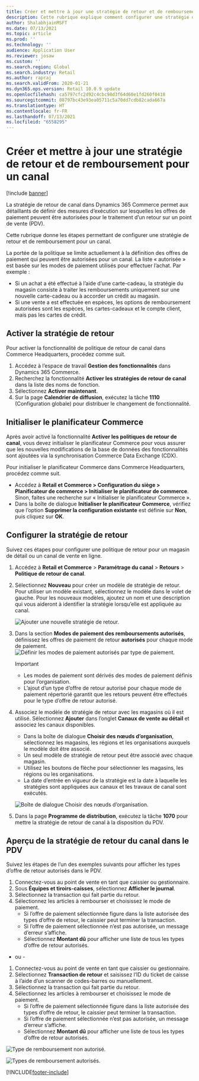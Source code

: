 ```yaml
---
title: Créer et mettre à jour une stratégie de retour et de remboursement pour un canal
description: Cette rubrique explique comment configurer une stratégie de retour et de remboursement pour un canal.
author: ShalabhjainMSFT
ms.date: 07/13/2021
ms.topic: article
ms.prod: ''
ms.technology: ''
audience: Application User
ms.reviewer: josaw
ms.custom: ''
ms.search.region: Global
ms.search.industry: Retail
ms.author: rapraj
ms.search.validFrom: 2020-01-21
ms.dyn365.ops.version: Retail 10.0.9 update
ms.openlocfilehash: ca5797cfc2d92c4cbc98d3f64d60e1fd260f0418
ms.sourcegitcommit: 08797bc43e93ea05711c5a70dd7cdb82cada667a
ms.translationtype: HT
ms.contentlocale: fr-FR
ms.lasthandoff: 07/13/2021
ms.locfileid: "6558295"
---
```

# <a name="create-and-update-a-returns-and-refunds-policy-for-a-channel"></a>Créer et mettre à jour une stratégie de retour et de remboursement pour un canal

[!include [banner](includes/banner.md)]

La stratégie de retour de canal dans Dynamics 365 Commerce permet aux détaillants de définir des mesures d’exécution sur lesquelles les offres de paiement peuvent être autorisées pour le traitement d’un retour sur un point de vente (PDV).  

Cette rubrique donne les étapes permettant de configurer une stratégie de retour et de remboursement pour un canal.

La portée de la politique se limite actuellement à la définition des offres de paiement qui peuvent être autorisées pour un canal. La liste « autorisée » est basée sur les modes de paiement utilisés pour effectuer l’achat. Par exemple :

- Si un achat a été effectué à l’aide d’une carte-cadeau, la stratégie du magasin consiste à traiter les remboursements uniquement sur une nouvelle carte-cadeau ou à accorder un crédit au magasin. 
- Si une vente a est effectuée en espèces, les options de remboursement autorisées sont les espèces, les cartes-cadeaux et le compte client, mais pas les cartes de crédit. 

## <a name="enable-return-policy"></a>Activer la stratégie de retour

Pour activer la fonctionnalité de politique de retour de canal dans Commerce Headquarters, procédez comme suit.

1. Accédez à l’espace de travail **Gestion des fonctionnalités** dans Dynamics 365 Commerce.
1. Recherchez la fonctionnalité **Activer les stratégies de retour de canal** dans la liste des noms de fonction.
1. Sélectionnez **Activer maintenant**.
1. Sur la page **Calendrier de diffusion**, exécutez la tâche **1110** (Configuration globale) pour distribuer le changement de fonctionnalité.

## <a name="initialize-the-commerce-scheduler"></a>Initialiser le planificateur Commerce

Après avoir activé la fonctionnalité **Activer les politiques de retour de canal**, vous devez initialiser le planificateur Commerce pour vous assurer que les nouvelles modifications de la base de données des fonctionnalités sont ajoutées via la synchronisation Commerce Data Exchange (CDX). 

Pour initialiser le planificateur Commerce dans Commerce Headquarters, procédez comme suit.

- Accédez à **Retail et Commerce \> Configuration du siège \> Planificateur de commerce \> Initialiser le planificateur de commerce**. Sinon, faites une recherche sur « Initialiser le planificateur Commerce ».
- Dans la boîte de dialogue **Initialiser le planificateur Commerce**, vérifiez que l’option **Supprimer la configuration existante** est définie sur **Non**, puis cliquez sur **OK**.

## <a name="configure-return-policy"></a>Configurer la stratégie de retour

Suivez ces étapes pour configurer une politique de retour pour un magasin de détail ou un canal de vente en ligne.

1. Accédez à **Retail et Commerce** \> **Paramétrage du canal** \> **Retours** \> **Politique de retour de canal**.

1. Sélectionnez **Nouveau** pour créer un modèle de stratégie de retour. Pour utiliser un modèle existant, sélectionnez le modèle dans le volet de gauche. Pour les nouveaux modèles, ajoutez un nom et une description qui vous aideront à identifier la stratégie lorsqu’elle est appliquée au canal.

   ![Ajouter une nouvelle stratégie de retour.](media/Return-policy-page1.png)
     
   
1. Dans la section **Modes de paiement des remboursements autorisés**, définissez les offres de paiement de retour **autorisés** pour chaque mode de paiement.
   ![Définir les modes de paiement autorisés par type de paiement.](media/Return-policy-page2.png)
   
    > [!IMPORTANT]
    > - Les modes de paiement sont dérivés des modes de paiement définis pour l’organisation.
    > - L’ajout d’un type d’offre de retour autorisé pour chaque mode de paiement répertorié garantit que les retours peuvent être effectués pour le type d’offre de retour autorisé.
    
1. Associez le modèle de stratégie de retour avec les magasins où il est utilisé. Sélectionnez **Ajouter** dans l’onglet **Canaux de vente au détail** et associez les canaux disponibles. 

    - Dans la boîte de dialogue **Choisir des nœuds d’organisation**, sélectionnez les magasins, les régions et les organisations auxquels le modèle doit être associé.
    - Un seul modèle de stratégie de retour peut être associé avec chaque magasin.
    - Utilisez les boutons de flèche pour sélectionner les magasins, les régions ou les organisations.
    - La date d’entrée en vigueur de la stratégie est la date à laquelle les stratégies sont appliquées aux canaux et les travaux de canal sont exécutés. 

    ![Boîte de dialogue Choisir des nœuds d’organisation.](media/Return-policy-page3.png)

1. Dans la page **Programme de distribution**, exécutez la tâche **1070** pour mettre la stratégie de retour de canal à la disposition du PDV.

## <a name="preview-the-channel-return-policy-in-the-pos"></a>Aperçu de la stratégie de retour du canal dans le PDV

Suivez les étapes de l’un des exemples suivants pour afficher les types d’offre de retour autorisés dans le PDV.

1. Connectez-vous au point de vente en tant que caissier ou gestionnaire.
1. Sous **Équipes et tiroirs-caisses**, sélectionnez **Afficher le journal**.
1. Sélectionnez la transaction qui fait partie du retour. 
1. Sélectionnez les articles à rembourser et choisissez le mode de paiement.  
    - Si l’offre de paiement sélectionnée figure dans la liste autorisée des types d’offre de retour, le caissier peut terminer la transaction.
    - Si l’offre de paiement sélectionnée n’est pas autorisée, un message d’erreur s’affiche.
    - Sélectionnez **Montant dû** pour afficher une liste de tous les types d’offre de retour autorisés.

- ou -

1. Connectez-vous au point de vente en tant que caissier ou gestionnaire.
1. Sélectionnez **Transaction de retour** et saisissez l’ID du ticket de caisse à l’aide d’un scanner de codes-barres ou manuellement. 
1. Sélectionnez la transaction qui fait partie du retour. 
1. Sélectionnez les articles à rembourser et choisissez le mode de paiement.  
    - Si l’offre de paiement sélectionnée figure dans la liste autorisée des types d’offre de retour, le caissier peut terminer la transaction.
    - Si l’offre de paiement sélectionnée n’est pas autorisée, un message d’erreur s’affiche.
    - Sélectionnez **Montant dû** pour afficher une liste de tous les types d’offre de retour autorisés.

![Type de remboursement non autorisé.](media/Return-policy-page6.png)



![Types de remboursement autorisés.](media/Return-policy-page5.png)


[!INCLUDE[footer-include](../includes/footer-banner.md)]

